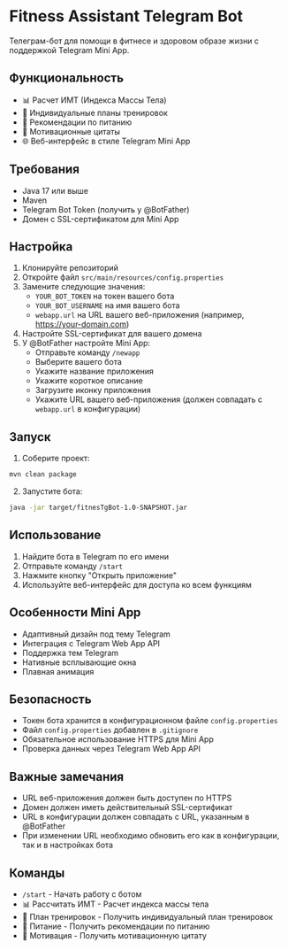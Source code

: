 # Fitness Assistant Telegram Bot

Телеграм-бот для помощи в фитнесе и здоровом образе жизни с поддержкой Telegram Mini App.

## Функциональность

- 📊 Расчет ИМТ (Индекса Массы Тела)
- 💪 Индивидуальные планы тренировок
- 🍎 Рекомендации по питанию
- 💭 Мотивационные цитаты
- 🌐 Веб-интерфейс в стиле Telegram Mini App

## Требования

- Java 17 или выше
- Maven
- Telegram Bot Token (получить у @BotFather)
- Домен с SSL-сертификатом для Mini App

## Настройка

1. Клонируйте репозиторий
2. Откройте файл `src/main/resources/config.properties`
3. Замените следующие значения:
   - `YOUR_BOT_TOKEN` на токен вашего бота
   - `YOUR_BOT_USERNAME` на имя вашего бота
   - `webapp.url` на URL вашего веб-приложения (например, https://your-domain.com)
4. Настройте SSL-сертификат для вашего домена
5. У @BotFather настройте Mini App:
   - Отправьте команду `/newapp`
   - Выберите вашего бота
   - Укажите название приложения
   - Укажите короткое описание
   - Загрузите иконку приложения
   - Укажите URL вашего веб-приложения (должен совпадать с `webapp.url` в конфигурации)

## Запуск

1. Соберите проект:
```bash
mvn clean package
```

2. Запустите бота:
```bash
java -jar target/fitnesTgBot-1.0-SNAPSHOT.jar
```

## Использование

1. Найдите бота в Telegram по его имени
2. Отправьте команду `/start`
3. Нажмите кнопку "Открыть приложение"
4. Используйте веб-интерфейс для доступа ко всем функциям

## Особенности Mini App

- Адаптивный дизайн под тему Telegram
- Интеграция с Telegram Web App API
- Поддержка тем Telegram
- Нативные всплывающие окна
- Плавная анимация

## Безопасность

- Токен бота хранится в конфигурационном файле `config.properties`
- Файл `config.properties` добавлен в `.gitignore`
- Обязательное использование HTTPS для Mini App
- Проверка данных через Telegram Web App API

## Важные замечания

- URL веб-приложения должен быть доступен по HTTPS
- Домен должен иметь действительный SSL-сертификат
- URL в конфигурации должен совпадать с URL, указанным в @BotFather
- При изменении URL необходимо обновить его как в конфигурации, так и в настройках бота

## Команды

- `/start` - Начать работу с ботом
- 📊 Рассчитать ИМТ - Расчет индекса массы тела
- 💪 План тренировок - Получить индивидуальный план тренировок
- 🍎 Питание - Получить рекомендации по питанию
- 💭 Мотивация - Получить мотивационную цитату 